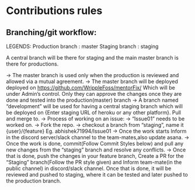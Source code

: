 # Contributions rules

## Branching/git workflow:

LEGENDS:
Production branch : master
Staging branch : staging


A central branch will be there for staging and the main master branch is there for productions.

→ The master branch is used only when the production is reviewed and allowed via a mutual agreement.
→ The master branch will be deployed deployed on
 https://github.com/WrippleFoss/mentorFix/
Which will be under Admin’s control. Only they can approve the changes once they are done and tested into the production(master) branch
→ A branch named “development” will be used for having a central staging branch which will be deployed on {Enter staging URL of heroku or any other platform}.
Pull and merge to.
→ Process of working on an issue:
	→ “Issue01” needs to be worked on.
	→ Fork the repo.
	→ checkout a branch from “staging”, name it {user}/{feature}
		Eg. abhishek71994/Issue01
	→ Once the work starts Inform in the discord server/slack channel to the team-mates,also update asana.
	→ Once the work is done, commit(Follow Commit Styles below) and pull any new changes from the “staging” branch and resolve any conflicts.
	→ Once that is done, push the changes in your feature branch, Create a PR for the “Staging” branch(Follow the PR style given) and Inform team-mate(in the public channel) in discord/slack channel. Once that is done, it will be reviewed and pushed to staging, where it can be tested and later pushed to the production branch.
